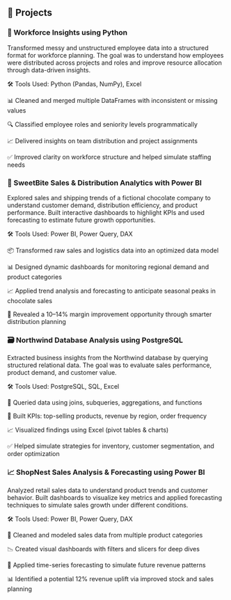 ## 🧪 Projects


### 🧠 Workforce Insights using Python

Transformed messy and unstructured employee data into a structured format for workforce planning. The goal was to understand how employees were distributed across projects and roles and improve resource allocation through data-driven insights.

🛠 Tools Used: Python (Pandas, NumPy), Excel

📊 Cleaned and merged multiple DataFrames with inconsistent or missing values

🔍 Classified employee roles and seniority levels programmatically

📈 Delivered insights on team distribution and project assignments

✅ Improved clarity on workforce structure and helped simulate staffing needs


### 🍫 SweetBite Sales & Distribution Analytics with Power BI

Explored sales and shipping trends of a fictional chocolate company to understand customer demand, distribution efficiency, and product performance. Built interactive dashboards to highlight KPIs and used forecasting to estimate future growth opportunities.

🛠 Tools Used: Power BI, Power Query, DAX

📦 Transformed raw sales and logistics data into an optimized data model

📊 Designed dynamic dashboards for monitoring regional demand and product categories

📈 Applied trend analysis and forecasting to anticipate seasonal peaks in chocolate sales

🚚 Revealed a 10–14% margin improvement opportunity through smarter distribution planning


### 🗃 Northwind Database Analysis using PostgreSQL

Extracted business insights from the Northwind database by querying structured relational data. The goal was to evaluate sales performance, product demand, and customer value.

🛠 Tools Used: PostgreSQL, SQL, Excel

🧮 Queried data using joins, subqueries, aggregations, and functions

📌 Built KPIs: top-selling products, revenue by region, order frequency

📈 Visualized findings using Excel (pivot tables & charts)

✅ Helped simulate strategies for inventory, customer segmentation, and order optimization


### 📈 ShopNest Sales Analysis & Forecasting using Power BI

Analyzed retail sales data to understand product trends and customer behavior. Built dashboards to visualize key metrics and applied forecasting techniques to simulate sales growth under different conditions.

🛠 Tools Used: Power BI, Power Query, DAX

🔄 Cleaned and modeled sales data from multiple product categories

📉 Created visual dashboards with filters and slicers for deep dives

🔮 Applied time-series forecasting to simulate future revenue patterns

📊 Identified a potential 12% revenue uplift via improved stock and sales planning


